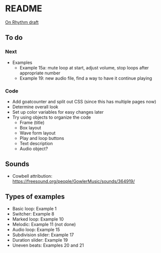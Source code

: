 # README

[On Rhythm draft](http://cwitulski.com/rhythm/)

## To do

### Next

* Examples
  * Example 15a: mute loop at start, adjust volume, stop loops after appropriate number
  * Example 19: new audio file, find a way to have it continue playing

### Code

* Add goatcounter and split out CSS (since this has multiple pages now)
* Determine overall look
* Set up color variables for easy changes later
* Try using objects to organize the code
  * Frame (title)
  * Box layout
  * Wave form layout
  * Play and loop buttons
  * Text description
  * Audio object?

## Sounds

* Cowbell attribution: https://freesound.org/people/GowlerMusic/sounds/364919/

## Types of examples

* Basic loop: Example 1
* Switcher: Example 8
* Marked loop: Example 10
* Melodic: Example 11 (not done)
* Audio loop: Example 15
* Subdivision slider: Example 17
* Duration slider: Example 19
* Uneven beats: Examples 20 and 21
